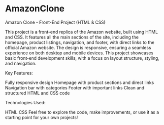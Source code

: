 # AmazonClone
Amazon Clone - Front-End Project (HTML & CSS)

This project is a front-end replica of the Amazon website, built using HTML and CSS. It features all the main sections of the site, including the homepage, product listings, navigation, and footer, with direct links to the official Amazon website. The design is responsive, ensuring a seamless experience on both desktop and mobile devices. This project showcases basic front-end development skills, with a focus on layout structure, styling, and navigation.

Key Features:

Fully responsive design
Homepage with product sections and direct links
Navigation bar with categories
Footer with important links
Clean and structured HTML and CSS code

Technologies Used:

HTML
CSS
Feel free to explore the code, make improvements, or use it as a starting point for your own projects!
